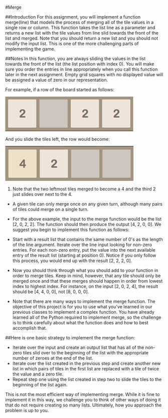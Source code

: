 #Merge

##Introduction
For this assignment, you will implement a function merge(line) that models the process of merging all of the tile values in a single row or column. This function takes the list line as a parameter and returns a new list with the tile values from line slid towards the front of the list and merged. Note that you should return a new list and you should not modify the input list. This is one of the more challenging parts of implementing the game.

##Notes
In this function, you are always sliding the values in the list towards the front of the list (the list position with index 0). You will make sure you order the entries in line appropriately when you call this function later in the next assignment. Empty grid squares with no displayed value will be assigned a value of zero in our representation.

For example, if a row of the board started as follows:

![Figure1](./1_merge_F1.png)

And you slide the tiles left, the row would become:

![Figure2](./1_merge_F2.png)

1. Note that the two leftmost tiles merged to become a 4 and the third 2 just slides over next to the 4.

* A given tile can only merge once on any given turn, although many pairs of tiles could merge on a single turn.

* For the above example, the input to the merge function would be the list [2, 0, 2, 2]. The function should then produce the output [4, 2, 0, 0]. We suggest you begin to implement this function as follows:

* Start with a result list that contains the same number of 0's as the length of the line argument.
Iterate over the line input looking for non-zero entries. For each non-zero entry, put the value into the next available entry of the result list (starting at position 0).
Notice if you only follow this process, you would end up with the result [2, 2, 2, 0].

* Now you should think through what you should add to your function in order to merge tiles. Keep in mind, however, that any tile should only be merged once and that these merges should happen in order from lowest index to highest index. For instance, on the input [2, 0, 2, 4], the result should be [4, 4, 0, 0], not [8, 0, 0, 0].

* Note that there are many ways to implement the merge function. The objective of this project is for you to use what you've learned in our previous classes to implement a complex function. You have already learned all of the Python required to implement merge, so the challenge is to think carefully about what the function does and how to best accomplish that.

##Here is one basic strategy to implement the merge function:

* Iterate over the input and create an output list that has all of the non-zero tiles slid over to the beginning of the list with the appropriate number of zeroes at the end of the list.
* Iterate over the list created in the previous step and create another new list in which pairs of tiles in the first list are replaced with a tile of twice the value and a zero tile.
* Repeat step one using the list created in step two to slide the tiles to the beginning of the list again.

This is not the most efficient way of implementing merge. While it is fine to implement it in this way, we challenge you to think of other ways of doing it that do not require creating so many lists. Ultimately, how you approach the problem is up to you.
